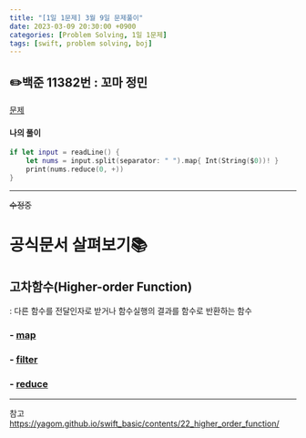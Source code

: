 ```yaml
---
title: "[1일 1문제] 3월 9일 문제풀이"
date: 2023-03-09 20:30:00 +0900
categories: [Problem Solving, 1일 1문제]
tags: [swift, problem solving, boj]
---
```


## ✏️백준 11382번 : 꼬마 정민
[문제](https://www.acmicpc.net/problem/11382)

#### 나의 풀이
```swift
if let input = readLine() {
    let nums = input.split(separator: " ").map{ Int(String($0))! }
    print(nums.reduce(0, +))
}

```
---

~~수정중~~

# 공식문서 살펴보기📚

## 고차함수(Higher-order Function)
: 다른 함수를 전달인자로 받거나 함수실행의 결과를 함수로 반환하는 함수

### - [map](https://developer.apple.com/documentation/swift/array/map(_:)-87c4d)

### - [filter](https://developer.apple.com/documentation/swift/string/filter(_:))

### - [reduce](https://developer.apple.com/documentation/swift/array/reduce(_:_:))

---

참고  
https://yagom.github.io/swift_basic/contents/22_higher_order_function/
